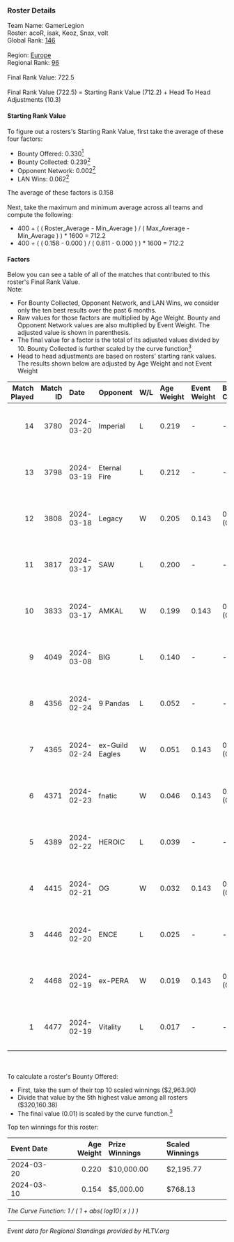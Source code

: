 ### Roster Details<br />
Team Name: GamerLegion<br />
Roster: acoR, isak, Keoz, Snax, volt<br />
Global Rank: [146](../../standings_global_2024_08_14.md)<br />
<br />
Region: [Europe]( ../../standings_europe_2024_08_14.md)<br />
Regional Rank: [96]( ../../standings_europe_2024_08_14.md)<br />
<br />
Final Rank Value:  722.5<br />
<br />
Final Rank Value (722.5) = Starting Rank Value (712.2) + Head To Head Adjustments (10.3)<br />

#### Starting Rank Value<br />
To figure out a rosters's Starting Rank Value, first take the average of these four factors:<br />
- Bounty Offered: 0.330[<sup>1</sup>](#table2)
- Bounty Collected: 0.239[<sup>2</sup>](#table1)
- Opponent Network: 0.002[<sup>2</sup>](#table1)
- LAN Wins: 0.062[<sup>2</sup>](#table1)

The average of these factors is 0.158<br />
<br />
Next, take the maximum and minimum average across all teams and compute the following:<br />
- 400 + ( ( Roster_Average - Min_Average ) / ( Max_Average - Min_Average ) ) * 1600 = 712.2
- 400 + ( ( 0.158 - 0.000 ) / ( 0.811 - 0.000 ) ) * 1600 = 712.2


#### Factors<br />
Below you can see a table of all of the matches that contributed to this roster's Final Rank Value.<br />
Note:<br />

- For Bounty Collected, Opponent Network, and LAN Wins, we consider only the ten best results over the past 6 months.
- Raw values for those factors are multiplied by Age Weight. Bounty and Opponent Network values are also multiplied by Event Weight. The adjusted value is shown in parenthesis.
- The final value for a factor is the total of its adjusted values divided by 10. Bounty Collected is further scaled by the curve function[<sup>3</sup>](#curveFunction)
- Head to head adjustments are based on rosters' starting rank values. The results shown below are adjusted by Age Weight and not Event Weight
<span id="table1"></span><br />


| Match Played | Match ID | Date       | Opponent        | W/L | Age Weight | Event Weight | Bounty Collected | Opponent Network | LAN Wins  | H2H Adj. | Roster                       |
| -: | -: | :- | :- | :- | :- | :- | :- | :- | :- | -: | :- |
|           14 |     3780 | 2024-03-20 | Imperial        | L   | 0.219      | -            | -                | -                | -         |    -0.50 | acoR, isak, Keoz, Snax, volt |
|           13 |     3798 | 2024-03-19 | Eternal Fire    | L   | 0.212      | -            | -                | -                | -         |    -0.04 | acoR, isak, Keoz, Snax, volt |
|           12 |     3808 | 2024-03-18 | Legacy          | W   | 0.205      | 0.143        | 0.114 (0.003)    | 0.591 (0.017)    | 1 (0.205) |     5.15 | acoR, isak, Keoz, Snax, volt |
|           11 |     3817 | 2024-03-17 | SAW             | L   | 0.200      | -            | -                | -                | -         |    -0.09 | acoR, isak, Keoz, Snax, volt |
|           10 |     3833 | 2024-03-17 | AMKAL           | W   | 0.199      | 0.143        | 0.007 (0.000)    | 0.005 (0.000)    | 1 (0.199) |     2.69 | acoR, isak, Keoz, Snax, volt |
|            9 |     4049 | 2024-03-08 | BIG             | L   | 0.140      | -            | -                | -                | -         |    -0.17 | acoR, isak, Keoz, Snax, volt |
|            8 |     4356 | 2024-02-24 | 9 Pandas        | L   | 0.052      | -            | -                | -                | -         |    -0.30 | acoR, isak, Keoz, Snax, volt |
|            7 |     4365 | 2024-02-24 | ex-Guild Eagles | W   | 0.051      | 0.143        | 0.006 (0.000)    | 0.180 (0.001)    | 1 (0.051) |     0.94 | acoR, isak, Keoz, Snax, volt |
|            6 |     4371 | 2024-02-23 | fnatic          | W   | 0.046      | 0.143        | 0.352 (0.002)    | 0.639 (0.004)    | 1 (0.046) |     1.42 | acoR, isak, Keoz, Snax, volt |
|            5 |     4389 | 2024-02-22 | HEROIC          | L   | 0.039      | -            | -                | -                | -         |    -0.02 | acoR, isak, Keoz, Snax, volt |
|            4 |     4415 | 2024-02-21 | OG              | W   | 0.032      | 0.143        | 0.121 (0.001)    | 0.101 (0.000)    | 1 (0.032) |     0.79 | acoR, isak, Keoz, Snax, volt |
|            3 |     4446 | 2024-02-20 | ENCE            | L   | 0.025      | -            | -                | -                | -         |    -0.02 | acoR, isak, Keoz, Snax, volt |
|            2 |     4468 | 2024-02-19 | ex-PERA         | W   | 0.019      | 0.143        | 0.044 (0.000)    | 0.449 (0.001)    | 1 (0.019) |     0.45 | acoR, isak, Keoz, Snax, volt |
|            1 |     4477 | 2024-02-19 | Vitality        | L   | 0.017      | -            | -                | -                | -         |    -0.00 | acoR, isak, Keoz, Snax, volt |

<br />
<span id="table2"></span><br />
To calculate a roster's Bounty Offered:<br />

- First, take the sum of their top 10 scaled winnings ($2,963.90)
- Divide that value by the 5th highest value among all rosters ($320,160.38)
- The final value (0.01) is scaled by the curve function.[<sup>3</sup>](#curveFunction)

Top ten winnings for this roster:<br />

| Event Date | Age Weight | Prize Winnings | Scaled Winnings |
| :- | -: | :- | :- |
| 2024-03-20 |      0.220 | $10,000.00     | $2,195.77       |
| 2024-03-10 |      0.154 | $5,000.00      | $768.13         |


<span id="curveFunction"></span>_The Curve Function: 1 / ( 1 + abs( log10( x ) ) )_<br />

---
_Event data for Regional Standings provided by HLTV.org_<br />
